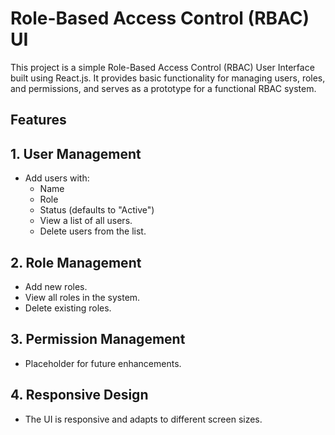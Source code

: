 # Role-Based Access Control (RBAC) UI

This project is a simple Role-Based Access Control (RBAC) User Interface built using React.js. It provides basic functionality for managing users, roles, and permissions, and serves as a prototype for a functional RBAC system.

## Features

## 1. User Management
- Add users with:
    - Name
    - Role
    - Status (defaults to "Active")
    - View a list of all users.
    - Delete users from the list.

## 2. Role Management
- Add new roles.
- View all roles in the system.
- Delete existing roles.

## 3. Permission Management
- Placeholder for future enhancements.

## 4. Responsive Design
- The UI is responsive and adapts to different screen sizes.


